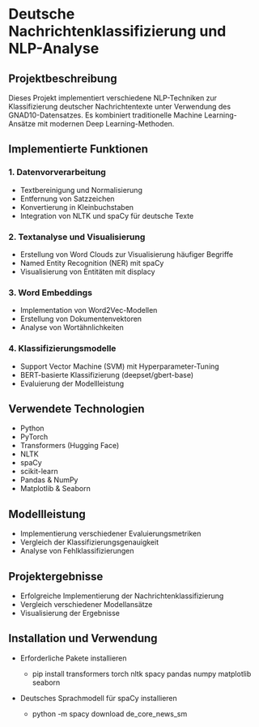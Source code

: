 # Deutsche Nachrichtenklassifizierung und NLP-Analyse

## Projektbeschreibung

Dieses Projekt implementiert verschiedene NLP-Techniken zur Klassifizierung deutscher Nachrichtentexte unter Verwendung des GNAD10-Datensatzes. Es kombiniert traditionelle Machine Learning-Ansätze mit modernen Deep Learning-Methoden.

## Implementierte Funktionen

### 1. Datenvorverarbeitung

- Textbereinigung und Normalisierung
- Entfernung von Satzzeichen
- Konvertierung in Kleinbuchstaben
- Integration von NLTK und spaCy für deutsche Texte

### 2. Textanalyse und Visualisierung

- Erstellung von Word Clouds zur Visualisierung häufiger Begriffe
- Named Entity Recognition (NER) mit spaCy
- Visualisierung von Entitäten mit displacy

### 3. Word Embeddings

- Implementation von Word2Vec-Modellen
- Erstellung von Dokumentenvektoren
- Analyse von Wortähnlichkeiten

### 4. Klassifizierungsmodelle

- Support Vector Machine (SVM) mit Hyperparameter-Tuning
- BERT-basierte Klassifizierung (deepset/gbert-base)
- Evaluierung der Modellleistung

## Verwendete Technologien

- Python
- PyTorch
- Transformers (Hugging Face)
- NLTK
- spaCy
- scikit-learn
- Pandas & NumPy
- Matplotlib & Seaborn

## Modellleistung

- Implementierung verschiedener Evaluierungsmetriken
- Vergleich der Klassifizierungsgenauigkeit
- Analyse von Fehlklassifizierungen

## Projektergebnisse

- Erfolgreiche Implementierung der Nachrichtenklassifizierung
- Vergleich verschiedener Modellansätze
- Visualisierung der Ergebnisse

## Installation und Verwendung
- Erforderliche Pakete installieren

  - pip install transformers torch nltk spacy pandas numpy matplotlib seaborn
- Deutsches Sprachmodell für spaCy installieren

    - python -m spacy download de_core_news_sm
